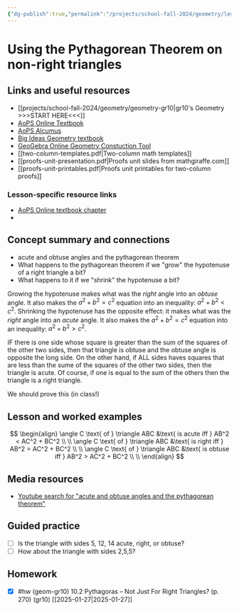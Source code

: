 ```yaml
---
{"dg-publish":true,"permalink":"/projects/school-fall-2024/geometry/lessons/10-2-pythagorean-non-right-tris/"}
---
```



#  Using the Pythagorean Theorem on non-right triangles

## Links and useful resources 

- [[projects/school-fall-2024/geometry/geometry-gr10\|gr10's Geometry >>>START HERE<<<]]
- [AoPS Online Textbook](https://artofproblemsolving.com/ebooks/intro-geometry-ebook/c0toc)
- [AoPS Alcumus](https://artofproblemsolving.com/teacher/students)
- [Big Ideas Geometry textbook](https://bim.easyaccessmaterials.com/?level=12)
- [GeoGebra Online Geometry Constuction Tool](https://www.geogebra.org/geometry?lang=en/)
- [[two-column-templates.pdf|Two-column math templates]]
- [[proofs-unit-presentation.pdf|Proofs unit slides from mathgiraffe.com]]
- [[proofs-unit-printables.pdf|Proofs unit printables for two-column proofs]]


### Lesson-specific resource links


- [AoPS Online textbook chapter](https://artofproblemsolving.com/ebooks/intro-geometry-ebook/c10s2) 
-  


## Concept summary and connections


- acute and obtuse angles and the pythagorean theorem 
- What happens to the pythagorean theorem if we "grow" the hypotenuse of a right triangle a bit?
- What happens to it if we "shrink" the hypotenuse a bit?


Growing the hypotenuse makes what was the *right* angle into an *obtuse* angle. It also makes the $a^2+b^2=c^2$ equation into an inequality: $a^2+b^2 < c^2$.
Shrinking the hypotenuse has the opposite effect: it makes what was the *right* angle into an *acute* angle. It also makes the $a^2+b^2=c^2$ equation into an inequality: $a^2+b^2 > c^2$.

IF there is one side whose square is greater than the sum of the squares of the other two sides, then that triangle is obtuse and the obtuse angle is opposite the long side. On the other hand, if ALL sides haves squares that are less than the sume of the squares of the other two sides, then the triangle is acute. Of course, if one is equal to the sum of the others then the triangle is a right triangle.

We should prove this (in class!)

## Lesson and worked examples

$$
\begin{align}
\angle C \text{ of } \triangle ABC &\text{ is acute iff } AB^2 < AC^2 + BC^2 \\ \\
\angle C \text{ of } \triangle ABC &\text{ is right iff } AB^2 = AC^2 + BC^2 \\ \\
\angle C \text{ of } \triangle ABC &\text{ is obtuse iff } AB^2 > AC^2 + BC^2 \\ \\
\end{align}
$$

## Media resources

- [Youtube search for "acute and obtuse angles and the pythagorean theorem"](https://www.youtube.com/results?search_query=acute%20and%20obtuse%20angles%20and%20the%20pythagorean%20theorem) 

## Guided practice

- [ ] Is the triangle with sides 5, 12, 14 acute, right, or obtuse?
- [ ] How about the triangle with sides 2,5,5?

## Homework

- [x] #hw (geom-gr10) 10.2 Pythagoras – Not Just For Right Triangles?  (p. 270) (gr10) [[2025-01-27\|2025-01-27]]
